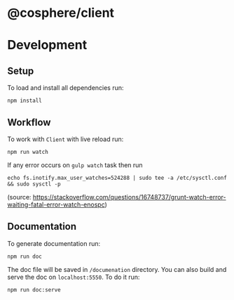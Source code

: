 # @cosphere/client

# Development

## Setup
To load and install all dependencies run:

```
npm install
```

## Workflow
To work with `Client` with live reload run:
```
npm run watch
```

If any error occurs on `gulp watch` task then run
```
echo fs.inotify.max_user_watches=524288 | sudo tee -a /etc/sysctl.conf && sudo sysctl -p
```
(source: https://stackoverflow.com/questions/16748737/grunt-watch-error-waiting-fatal-error-watch-enospc)

## Documentation
To generate documentation run:

```
npm run doc
```
The doc file will be saved in `/documenation` directory. You can also build and serve the doc on `localhost:5550`. To do it run:
```
npm run doc:serve
```

